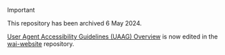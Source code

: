 > [!IMPORTANT]
> This repository has been archived 6 May 2024.
>
> [User Agent Accessibility Guidelines (UAAG) Overview](https://www.w3.org/WAI/standards-guidelines/uaag/) is now edited in the [wai-website](https://github.com/w3c/wai-website) repository.
